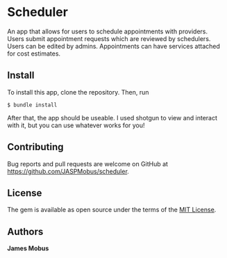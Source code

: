 # Scheduler
An app that allows for users to schedule appointments with providers. Users submit appointment requests which are reviewed by schedulers. Users can be edited by admins. Appointments can have services attached for cost estimates.

## Install

To install this app, clone the repository. Then, run

```
$ bundle install
```

After that, the app should be useable. I used shotgun to view and interact with it, but you can use whatever works for you!

## Contributing

Bug reports and pull requests are welcome on GitHub at https://github.com/JASPMobus/scheduler.

## License
The gem is available as open source under the terms of the [MIT License](https://opensource.org/licenses/MIT).

## Authors

**James Mobus**
